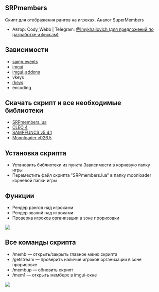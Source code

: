 ## SRPmembers
Скипт для отображения рангов на игроках. Аналог SuperMembers
- Автор: Cody_Webb | Telegram: [@Imykhailovich (для предложений по разработке и фиксам)](https://t.me/Imykhailovich)

## Зависимости
- [samp.events](https://www.blast.hk/threads/14624/)
- [imgui](https://www.blast.hk/threads/19292/)
- [imgui_addons](https://www.blast.hk/threads/27544/)
- vkeys
- [rkeys](https://www.blast.hk/threads/27488/)
- encoding

## Скачать скрипт и все необходимые библиотеки
-   [SRPmembers.lua](https://github.com/WebbLua/SRPmembers/archive/refs/heads/main.zip)
-   [CLEO 4](https://cleo.li)
-   [SAMPFUNCS v5.4.1](https://www.blast.hk/threads/17/)
-   [Moonloader v026.5](https://www.blast.hk/threads/13305/)

## Установка скрипта

- Установить библиотеки из пункта Зависимости в корневую папку игры
- Переместить файл скрипта "SRPmembers.lua" в папку moonloader корневой папки игры

## Функции

- Рендер рангов над игроками
- Рендер званий над игроками
- Проверка игроков организации в зоне прорисовки

![ ](https://i.imgur.com/KrIW4b8.png)

## Все команды скрипта

- /memb — открыть/закрыть главное меню скрипта
- /getstream — проверить наличие игроков организации в зоне прорисовке
- /membup — обновить скрипт
- /mem1 — открыть мемберс в imgui-окне

![ ](https://i.imgur.com/J4k5XKy.png)
